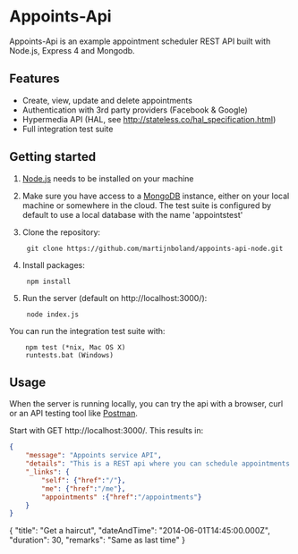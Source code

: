 Appoints-Api
============

Appoints-Api is an example appointment scheduler REST API built with Node.js, Express 4 and Mongodb.

Features
--------
- Create, view, update and delete appointments
- Authentication with 3rd party providers (Facebook & Google)
- Hypermedia API (HAL, see http://stateless.co/hal_specification.html)
- Full integration test suite

Getting started
---------------
1. [Node.js](http://nodejs.org/) needs to be installed on your machine
2. Make sure you have access to a [MongoDB](http://www.mongodb.org/) instance, either on your local machine or somewhere in the cloud. The test suite is configured by default to use a local database with the name 'appointstest'
3. Clone the repository:

		git clone https://github.com/martijnboland/appoints-api-node.git

4. Install packages:

		npm install
		
5. Run the server (default on http://localhost:3000/):

		node index.js
		
You can run the integration test suite with:

		npm test (*nix, Mac OS X)
		runtests.bat (Windows)

Usage
-------------
When the server is running locally, you can try the api with a browser, curl or an API testing tool like [Postman](http://www.getpostman.com/). 

Start with GET http://localhost:3000/. This results in:

```json
{
	"message": "Appoints service API",
	"details": "This is a REST api where you can schedule appointments for <insert business here>",
	"_links": {
		"self": {"href":"/"},
		"me": {"href":"/me"},
		"appointments" :{"href":"/appointments"}
	}
}
```



{
  "title": "Get a haircut",
  "dateAndTime": "2014-06-01T14:45:00.000Z",
  "duration": 30,
  "remarks": "Same as last time"
}